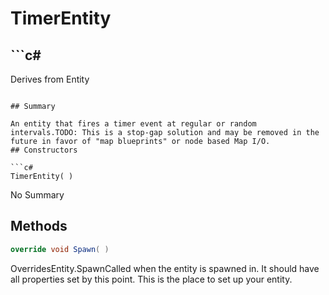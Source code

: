 # TimerEntity

## ```c#
Derives from Entity
```

## Summary

An entity that fires a timer event at regular or random intervals.TODO: This is a stop-gap solution and may be removed in the future in favor of "map blueprints" or node based Map I/O.
## Constructors

```c#
TimerEntity( ) 
```
No Summary
## Methods

```c#
override void Spawn( ) 
```
OverridesEntity.SpawnCalled when the entity is spawned in. It should have all properties set by this point.
This is the place to set up your entity.
